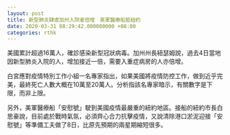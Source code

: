 ```yaml
---
layout: post
title: 新型肺炎肆虐加州入院者倍增　美軍醫療船抵紐約
date: 2020-03-31 08:29:42.000000000 +08:00
categories: rthk
---
```


美國累計超過16萬人，確診感染新型冠狀病毒。加州州長紐瑟姆說，過去4日當地因新型肺炎入院的人，增加接近一倍，需要入重症病房的人亦倍增。

白宮應對疫情特別工作小組一名專家指出，如果美國將疫情防控工作，做到近乎完美，最終死亡人數大概在10萬至20萬人。分析指該名專家暗示，有關數字是下限，而非上限。

另外，美軍醫療船「安慰號」駛到美國疫情最嚴重的紐約地區。接船的紐約市長白思豪說，目前處於戰時氣氛，必須齊心合力抗擊疫情，又說清除港口淤泥迎接「安慰號」等準備工夫做了8日，比原先預期的兩星期縮短很多。
